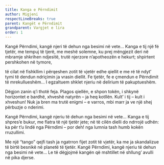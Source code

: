 ```yaml
---
title: Kanga e Përndimit
author: Migjeni
respectLineBreaks: true
parent: Kangët e Përndimit
grandparent: Vargjet e lira
order: 1
---
```


Kangë Përndimi, kangë njeri të dehun nga besimi në vete…
Kanga e tij një fé tjetër, me tempuj të tjerë, me meshë solemne,
ku prej mëngjezit deri në mbramje shkrihen ndjesitë, trutë njerzore
n’apotheozën e hekurt; shpirtent pershkohen në tymore,

të cilat në fishkllim i përqeshen zotit të vjetër edhe qiellit
e me ré të ndyt’ tymi të dendun ndriçimin ja vrasin diellit.
Fe tjetër, fe e çmendun e Përndimit të mrekullueshëm…
I egzaltuem shklet njeriu në delirium të pakuptueshëm.

Dëgjon zanin q’i thotë feja. Plagos qiellën, e shpon tokën,
i shkynë horizontet e bardhë, xhveshë natyrën – ja heq kotllën.
Kult’ i tij – kult i xhveshun! Nuk ja bren ma trutë enigmi –
e varros, mbi marr ja ve një shej përbuzje o nderimi.

Kangë Përndimi, kangë njeriu të dehun nga besimi në vete…
Kanga e tij shpres’e bukur, me flatra të një tjetër jete;
në të cilën dielli do ndrrojë udhën: ka për t’u lindë nga Përndimi
– por deh! nga lumnia tash humb kokën rruzullimi.

Me një “tango” qejfi tash ja ngatrron fijet zotit të vjetër,
ka me ja skandalizue të birtë besnikë në planetë të tjetër.
Kangë Përndimi, kangë njeriu të dehun nga besimi në vete…
Le të dëgjojmë kangën që mshtillet në shllung’ avulli në pika djerse.

